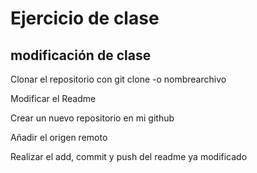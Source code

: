 # Ejercicio de clase

## modificación de clase

 Clonar el repositorio con git clone -o nombrearchivo

 Modificar el Readme

 Crear un nuevo repositorio en mi github

 Añadir el origen remoto

 Realizar el add, commit y push del readme ya modificado
